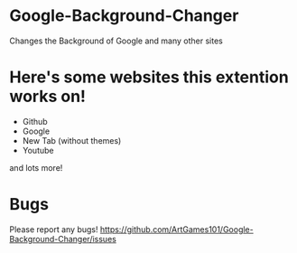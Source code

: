 # Google-Background-Changer
Changes the Background of Google and many other sites

# Here's some websites this extention works on!
- Github
- Google
- New Tab (without themes)
- Youtube

and lots more!

# Bugs
Please report any bugs!
https://github.com/ArtGames101/Google-Background-Changer/issues

